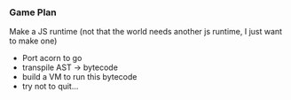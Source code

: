 ### Game Plan
Make a JS runtime (not that the world needs another js runtime, I just want to make one)
- Port acorn to go
- transpile AST -> bytecode
- build a VM to run this bytecode
- try not to quit...
